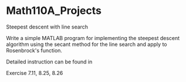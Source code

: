 # Math110A_Projects

Steepest descent with line search

Write a simple MATLAB program for implementing the steepest descent algorithm using the secant method for the line search and apply to Rosenbrock's function.

Detailed instruction can be found in 

Exercise 7.11, 8.25, 8.26
